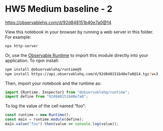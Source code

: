 # HW5 Medium baseline - 2

https://observablehq.com/d/92d848151b40e7a0@14

View this notebook in your browser by running a web server in this folder. For
example:

~~~sh
npx http-server
~~~

Or, use the [Observable Runtime](https://github.com/observablehq/runtime) to
import this module directly into your application. To npm install:

~~~sh
npm install @observablehq/runtime@5
npm install https://api.observablehq.com/d/92d848151b40e7a0@14.tgz?v=3
~~~

Then, import your notebook and the runtime as:

~~~js
import {Runtime, Inspector} from "@observablehq/runtime";
import define from "92d848151b40e7a0";
~~~

To log the value of the cell named “foo”:

~~~js
const runtime = new Runtime();
const main = runtime.module(define);
main.value("foo").then(value => console.log(value));
~~~
